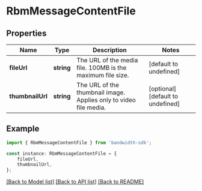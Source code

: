 # RbmMessageContentFile


## Properties

Name | Type | Description | Notes
------------ | ------------- | ------------- | -------------
**fileUrl** | **string** | The URL of the media file. 100MB is the maximum file size. | [default to undefined]
**thumbnailUrl** | **string** | The URL of the thumbnail image. Applies only to video file media. | [optional] [default to undefined]

## Example

```typescript
import { RbmMessageContentFile } from 'bandwidth-sdk';

const instance: RbmMessageContentFile = {
    fileUrl,
    thumbnailUrl,
};
```

[[Back to Model list]](../README.md#documentation-for-models) [[Back to API list]](../README.md#documentation-for-api-endpoints) [[Back to README]](../README.md)
